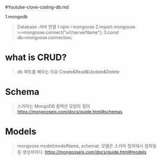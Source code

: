 #Youtube-clone-coding-db.md

1.mongodb

> Database :서버 연결
> 1.npm i mongoose
> 2.import mongoose >>mongoose.connect("url/serverName");
> 3.const db=mongoose.connection;

# what is CRUD?

> db 파트를 배우는 이유
> Create&Read&Update&Delete

# Schema

> 스키마는 MongoDB 컬렉션 모양의 정의 https://mongoosejs.com/docs/guide.html#schemas

# Models

> mongoose.model(modelName, schema):
> 모델은 스키마 정의에서 컴파일된 생성자이다.
> https://mongoosejs.com/docs/guide.html#models
